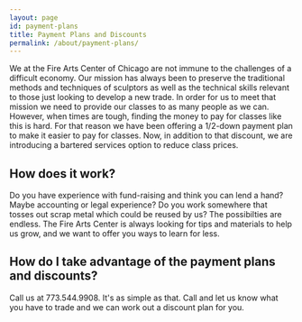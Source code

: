 ```yaml
---
layout: page
id: payment-plans
title: Payment Plans and Discounts
permalink: /about/payment-plans/
---
```


<p>We at the Fire Arts Center of Chicago are not immune to the challenges of a difficult economy. Our mission has always been to preserve the traditional methods and techniques of sculptors as well as the technical skills relevant to those just looking to develop a new trade. In order for us to meet that mission we need to provide our classes to as many people as we can. However, when times are tough, finding the money to pay for classes like this is hard. For that reason we have been offering a 1/2-down payment plan to make it easier to pay for classes. Now, in addition to that discount, we are introducing a bartered services option to reduce class prices.</p>

<h2>How does it work?</h2>
<p>Do you have experience with fund-raising and think you can lend a hand? Maybe accounting or legal experience? Do you work somewhere that tosses out scrap metal which could be reused by us? The possibilties are endless. The Fire Arts Center is always looking for tips and materials to help us grow, and we want to offer you ways to learn for less.</p>

<h2>How do I take advantage of the payment plans and discounts?</h2>
<p>Call us at 773.544.9908. It's as simple as that. Call and let us know what you have to trade and we can work out a discount plan for you.</p>
